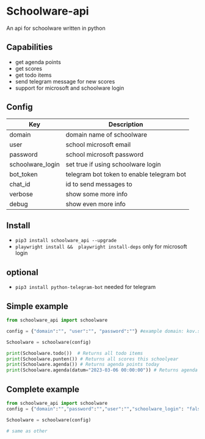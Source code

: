 
# Schoolware-api
An api for schoolware written in python

## Capabilities
* get agenda points
* get scores
* get todo items
* send telegram message for new scores
* support for microsoft and schoolware login

## Config
| Key | Description |
| --- | --- |
| domain | domain name of schoolware
| user | school microsoft email
| password | school microsoft password
| schoolware_login | set true if using schoolware login
| bot_token | telegram bot token to enable telegram bot
| chat_id | id to send messages to
| verbose | show some more info
| debug | show even more info

## Install
* `pip3 install schoolware_api --upgrade `
* `playwright install &&  playwright install-deps` only for microsoft login 

## optional
* `pip3 install python-telegram-bot` needed for telegram

## Simple example

```python
from schoolware_api import schoolware

config = {"domain":"", "user":"", "password":""} #example domain: kov.schoolware.be user: name.lastname@leerling.kov.be password: password 

Schoolware = schoolware(config)

print(Schoolware.todo())  # Returns all todo items
print(Schoolware.punten()) # Returns all scores this schoolyear
print(Schoolware.agenda()) # Returns agenda points today
print(Schoolware.agenda(datum="2023-03-06 00:00:00")) # Returns agenda points for 2023-03-06
```
## Complete example
```python
from schoolware_api import schoolware
config = {"domain":"","password":"","user":"","schoolware_login": "false","verbose": false, "bg": true, "bot_token": "", "chat_id": ""}

Schoolware = schoolware(config)

# same as other
```
